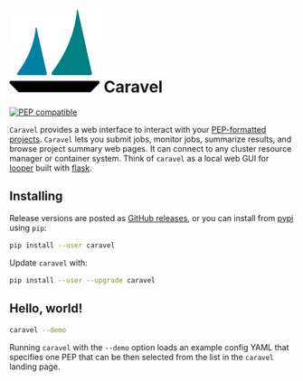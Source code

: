 [logo]: img/logo_caravel.svg

# ![logo][logo] Caravel


[![PEP compatible](http://pepkit.github.io/img/PEP-compatible-green.svg)](http://pepkit.github.io)

`Caravel` provides a web interface to interact with your [PEP-formatted projects](http://pepkit.github.io). `Caravel` lets you submit jobs, monitor jobs, summarize results, and browse project summary web pages. It can connect to any cluster resource manager or container system. Think of `caravel` as a local web GUI for [looper](https://looper.databio.org) built with [flask](http://flask.pocoo.org/).

## Installing

Release versions are posted as [GitHub releases](https://github.com/databio/caravel/releases), or you can install from [pypi](https://pypi.org/project/caravel/) using `pip`:

```bash
pip install --user caravel
```

Update `caravel` with:

```bash
pip install --user --upgrade caravel
```
## Hello, world!

```bash
caravel --demo
```

Running `caravel` with the `--demo` option loads an example config YAML that specifies one PEP that can be then selected from the list in the `caravel` landing page.
